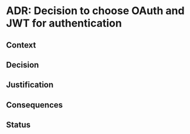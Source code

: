 # ADR: Decision to choose OAuth and JWT for authentication

## Context

## Decision

## Justification

## Consequences

## Status

